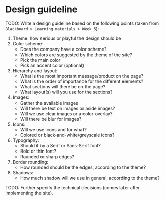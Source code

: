 # Design guideline

TODO: Write a design guideline based on the following points (taken from `Blackboard > Learning materials >
Week_5`):
1. Theme: how serious or playful the design should be
2. Color scheme:
    - Does the company have a color scheme?
    - Which colors are suggested by the theme of the site?
    - Pick the main color
    - Pick an accent color (optional)
3. Hierarchy and layout:
    - What is the most important message/product on the page?
    - What is the order of importance for the different elements?
    - What sections will there be on the page?
    - What layout(s) will you use for the sections?
4. Images:
    - Gather the available images
    - Will there be text on images or aside images?
    - Will we use clear images or a color-overlay?
    - Will there be blur for images?
5. Icons:
    - Will we use icons and for what?
    - Colored or black-and-white/greyscale icons?
6. Typography:
    - Should it by a Serif or Sans-Serif font?
    - Bold or thin font?
    - Rounded or sharp edges?
7. Border rounding:
    - How rounded should be the edges, according to the theme?
8. Shadows:
    - How much shadow will we use in general, according to the theme?

TODO: Further specify the technical decisions (comes later after implementing the site).